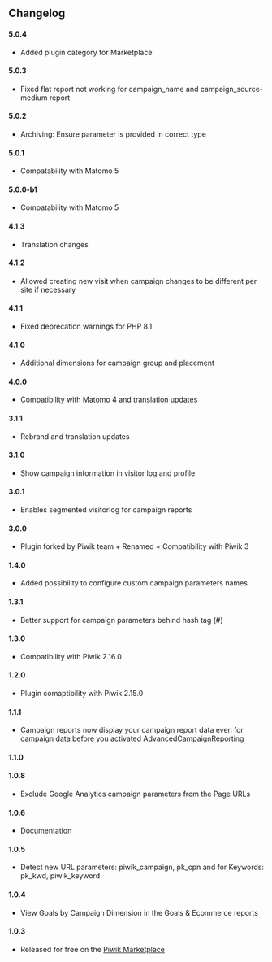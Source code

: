 ## Changelog

#### 5.0.4
- Added plugin category for Marketplace

#### 5.0.3 
- Fixed flat report not working for campaign_name and campaign_source-medium report

#### 5.0.2
- Archiving: Ensure parameter is provided in correct type

#### 5.0.1 
- Compatability with Matomo 5

#### 5.0.0-b1
- Compatability with Matomo 5

#### 4.1.3
- Translation changes

#### 4.1.2
- Allowed creating new visit when campaign changes to be different per site if necessary

#### 4.1.1
- Fixed deprecation warnings for PHP 8.1

#### 4.1.0
- Additional dimensions for campaign group and placement

#### 4.0.0
- Compatibility with Matomo 4 and translation updates

#### 3.1.1
- Rebrand and translation updates

#### 3.1.0
- Show campaign information in visitor log and profile

#### 3.0.1
- Enables segmented visitorlog for campaign reports

#### 3.0.0
- Plugin forked by Piwik team + Renamed + Compatibility with Piwik 3

#### 1.4.0 
- Added possibility to configure custom campaign parameters names

#### 1.3.1 
- Better support for campaign parameters behind hash tag (#)

#### 1.3.0 
- Compatibility with Piwik 2.16.0

#### 1.2.0
- Plugin comaptibility with Piwik 2.15.0

#### 1.1.1
- Campaign reports now display your campaign report data even for campaign data before you activated AdvancedCampaignReporting

#### 1.1.0

#### 1.0.8 
- Exclude Google Analytics campaign parameters from the Page URLs

#### 1.0.6 
- Documentation

#### 1.0.5 
- Detect new URL parameters: piwik_campaign, pk_cpn and for Keywords: pk_kwd, piwik_keyword

#### 1.0.4
- View Goals by Campaign Dimension in the Goals & Ecommerce reports

#### 1.0.3
- Released for free on the [Piwik Marketplace](http://plugins.piwik.org/)